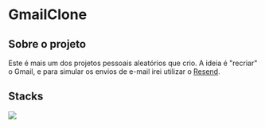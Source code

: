 # GmailClone

## Sobre o projeto
Este é mais um dos projetos pessoais aleatórios que crio. A ideia é "recriar" o Gmail, e para simular os envios de e-mail irei utilizar o [Resend](https://resend.com/emails).

## Stacks
![](https://img.shields.io/badge/Angular-DD0031?style=for-the-badge&logo=angular&logoColor=white) 






